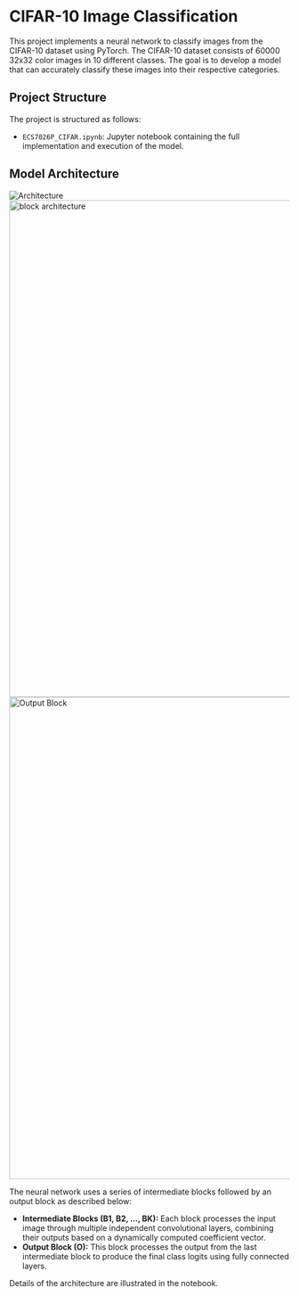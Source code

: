 # CIFAR-10 Image Classification

This project implements a neural network to classify images from the CIFAR-10 dataset using PyTorch. The CIFAR-10 dataset consists of 60000 32x32 color images in 10 different classes. The goal is to develop a model that can accurately classify these images into their respective categories.

## Project Structure
The project is structured as follows:

- `ECS7026P_CIFAR.ipynb`: Jupyter notebook containing the full implementation and execution of the model.


## Model Architecture

![Architecture](https://github.com/amannaredi/ECS7026P_CIFAR_Dataset_Classification/assets/81749870/e563e089-78ba-465f-84f3-0644e934fe35)
<img width="891" alt="block architecture" src="https://github.com/amannaredi/ECS7026P_CIFAR_Dataset_Classification/assets/81749870/698929b5-d153-467b-9f41-93ff52501141">
<img width="865" alt="Output Block" src="https://github.com/amannaredi/ECS7026P_CIFAR_Dataset_Classification/assets/81749870/b79ceeae-34a6-47c5-983d-457fc311a66d">


The neural network uses a series of intermediate blocks followed by an output block as described below:

- **Intermediate Blocks (B1, B2, ..., BK):** Each block processes the input image through multiple independent convolutional layers, combining their outputs based on a dynamically computed coefficient vector.
- **Output Block (O):** This block processes the output from the last intermediate block to produce the final class logits using fully connected layers.

Details of the architecture are illustrated in the notebook.
